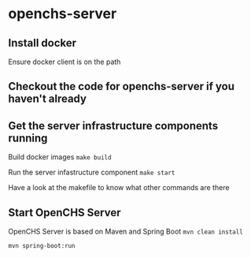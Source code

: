 # openchs-server

## Install docker
Ensure docker client is on the path

## Checkout the code for openchs-server if you haven't already

## Get the server infrastructure components running
Build docker images
`make build`

Run the server infastructure component
`make start`

Have a look at the makefile to know what other commands are there

## Start OpenCHS Server
OpenCHS Server is based on Maven and Spring Boot
`mvn clean install`

`mvn spring-boot:run`
